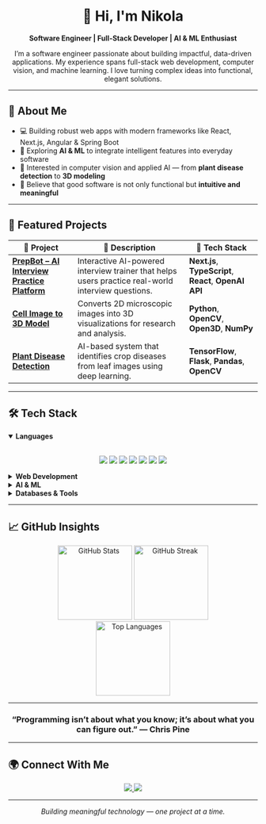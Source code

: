 <h1 align="center">👋 Hi, I'm Nikola</h1>

<p align="center">
  <strong>Software Engineer | Full-Stack Developer | AI & ML Enthusiast</strong>
</p>

<p align="center">
  I’m a software engineer passionate about building impactful, data-driven applications.  
  My experience spans full-stack web development, computer vision, and machine learning.  
  I love turning complex ideas into functional, elegant solutions.
</p>

---

## 🚀 About Me

- 💻 Building robust web apps with modern frameworks like React, Next.js, Angular & Spring Boot  
- 🧠 Exploring **AI & ML** to integrate intelligent features into everyday software  
- 🌿 Interested in computer vision and applied AI — from **plant disease detection** to **3D modeling**  
- 💬 Believe that good software is not only functional but **intuitive and meaningful**  

---

## 🧩 Featured Projects

<div align="center">

| 🔧 Project | 💬 Description | 🧠 Tech Stack |
|------------|----------------|---------------|
| [**PrepBot – AI Interview Practice Platform**](https://github.com/nsreckov/PrepBot---AI-Interview-Practice-Platform) | Interactive AI-powered interview trainer that helps users practice real-world interview questions. | **Next.js**, **TypeScript**, **React**, **OpenAI API** |
| [**Cell Image to 3D Model**](https://github.com/nsreckov/Cell-Image-to-3D-Model) | Converts 2D microscopic images into 3D visualizations for research and analysis. | **Python**, **OpenCV**, **Open3D**, **NumPy** |
| [**Plant Disease Detection**](https://github.com/nsreckov/Plant-Disease-Detection) | AI-based system that identifies crop diseases from leaf images using deep learning. | **TensorFlow**, **Flask**, **Pandas**, **OpenCV** |

</div>

---

## 🛠️ Tech Stack

<details open>
<summary><b>Languages</b></summary>
<br>
<p align="center">
  <img src="https://img.shields.io/badge/Python-3776AB?style=for-the-badge&logo=python&logoColor=white"/>
  <img src="https://img.shields.io/badge/C%23-239120?style=for-the-badge&logo=c-sharp&logoColor=white"/>
  <img src="https://img.shields.io/badge/Java-ED8B00?style=for-the-badge&logo=java&logoColor=white"/>
  <img src="https://img.shields.io/badge/C++-00599C?style=for-the-badge&logo=cplusplus&logoColor=white"/>
  <img src="https://img.shields.io/badge/TypeScript-007ACC?style=for-the-badge&logo=typescript&logoColor=white"/>
  <img src="https://img.shields.io/badge/JavaScript-F7DF1E?style=for-the-badge&logo=javascript&logoColor=black"/>
  <img src="https://img.shields.io/badge/SQL-336791?style=for-the-badge&logo=postgresql&logoColor=white"/>
</p>
</details>

<details>
<summary><b>Web Development</b></summary>
<br>
<p align="center">
  <img src="https://img.shields.io/badge/React-20232A?style=for-the-badge&logo=react&logoColor=61DAFB"/>
  <img src="https://img.shields.io/badge/Next.js-000000?style=for-the-badge&logo=nextdotjs&logoColor=white"/>
  <img src="https://img.shields.io/badge/Angular-DD0031?style=for-the-badge&logo=angular&logoColor=white"/>
  <img src="https://img.shields.io/badge/Vue.js-4FC08D?style=for-the-badge&logo=vue.js&logoColor=white"/>
  <img src="https://img.shields.io/badge/Spring-6DB33F?style=for-the-badge&logo=spring&logoColor=white"/>
  <img src="https://img.shields.io/badge/Flask-000000?style=for-the-badge&logo=flask&logoColor=white"/>
  <img src="https://img.shields.io/badge/Node.js-339933?style=for-the-badge&logo=node.js&logoColor=white"/>
  <img src="https://img.shields.io/badge/Firebase-FFCA28?style=for-the-badge&logo=firebase&logoColor=black"/>
</p>
</details>

<details>
<summary><b>AI & ML</b></summary>
<br>
<p align="center">
  <img src="https://img.shields.io/badge/TensorFlow-FF6F00?style=for-the-badge&logo=tensorflow&logoColor=white"/>
  <img src="https://img.shields.io/badge/OpenCV-5C3EE8?style=for-the-badge&logo=opencv&logoColor=white"/>
  <img src="https://img.shields.io/badge/NumPy-013243?style=for-the-badge&logo=numpy&logoColor=white"/>
  <img src="https://img.shields.io/badge/Pandas-150458?style=for-the-badge&logo=pandas&logoColor=white"/>
</p>
</details>

<details>
<summary><b>Databases & Tools</b></summary>
<br>
<p align="center">
  <img src="https://img.shields.io/badge/MongoDB-4EA94B?style=for-the-badge&logo=mongodb&logoColor=white"/>
  <img src="https://img.shields.io/badge/MySQL-4479A1?style=for-the-badge&logo=mysql&logoColor=white"/>
  <img src="https://img.shields.io/badge/Docker-2496ED?style=for-the-badge&logo=docker&logoColor=white"/>
  <img src="https://img.shields.io/badge/Git-F05032?style=for-the-badge&logo=git&logoColor=white"/>
  <img src="https://img.shields.io/badge/Postman-FF6C37?style=for-the-badge&logo=postman&logoColor=white"/>
</p>
</details>

---

## 📈 GitHub Insights

<div align="center">
  <img src="https://github-readme-stats.vercel.app/api?username=nsreckov&show_icons=true&theme=react&hide_border=false&count_private=true" height="150" alt="GitHub Stats"/>
  <img src="https://streak-stats.demolab.com?user=nsreckov&theme=react&hide_border=false" height="150" alt="GitHub Streak"/>
</div>

<div align="center">
  <img src="https://github-readme-stats.vercel.app/api/top-langs?username=nsreckov&layout=compact&theme=react&hide_border=false" height="150" alt="Top Languages"/>
</div>

---

<h3 align="center">“Programming isn’t about what you know; it’s about what you can figure out.” — Chris Pine</h3>

---

## 🌍 Connect With Me

<div align="center">
  <a href="https://www.linkedin.com/in/nikola-sreckov" target="_blank">
    <img src="https://img.shields.io/badge/LinkedIn-0A66C2?style=for-the-badge&logo=linkedin&logoColor=white"/>
  </a>
  <a href="mailto:nikola.sreckov01@gmail.com" target="_blank">
    <img src="https://img.shields.io/badge/Email-D14836?style=for-the-badge&logo=gmail&logoColor=white"/>
  </a>
</div>

---

<p align="center">
  <i>Building meaningful technology — one project at a time.</i>
</p>
